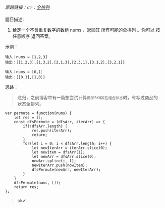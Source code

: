 *原题链接：👉：[全排列](https://leetcode-cn.com/problems/permutations/description/)*

题目描述:

1. 给定一个不含重复数字的数组 nums ，返回其 所有可能的全排列 。你可以 按任意顺序 返回答案。

示例：
```
输入：nums = [1,2,3]
输出：[[1,2,3],[1,3,2],[2,1,3],[2,3,1],[3,1,2],[3,2,1]]
```

```
输入：nums = [0,1]
输出：[[0,1],[1,0]]
```

思路：
> 递归，之前博客中有一篇想尝试计算`商品SKU属性组合状态`时，有写过商品的状态全排列。

```
var permute = function(nums) {
    let res = [];
    const dfsPermute = (dfsArr, iterArr) => {
        if(!dfsArr.length) {
            res.push(iterArr);
            return;
        }
        for(let i = 0; i < dfsArr.length; i++) {
            let newIterArr = iterArr.slice(0);
            let nowItem = dfsArr[i];
            let newArr = dfsArr.slice(0);
            newArr.splice(i, 1);
            newIterArr.push(nowItem);
            dfsPermute(newArr, newIterArr);
        }
    }
    dfsPermute(nums, []);
    return res;
};
```

> ok✔